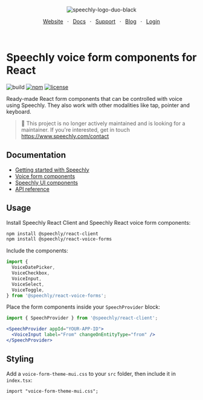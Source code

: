 <div align="center" markdown="1">
<br/>

![speechly-logo-duo-black](https://user-images.githubusercontent.com/2579244/193574443-130d16d6-76f1-4401-90f2-0ed753b39bc0.svg)

[Website](https://www.speechly.com/)
&ensp;&middot;&ensp;
[Docs](https://docs.speechly.com/)
&ensp;&middot;&ensp;
[Support](https://github.com/speechly/speechly/discussions)
&ensp;&middot;&ensp;
[Blog](https://www.speechly.com/blog/)
&ensp;&middot;&ensp;
[Login](https://api.speechly.com/dashboard/)

<br/>
</div>

# Speechly voice form components for React

![build](https://img.shields.io/github/actions/workflow/status/speechly/ui-components/build.yaml?branch=main&logo=github)
[![npm](https://img.shields.io/npm/v/@speechly/react-voice-forms?color=cb3837&logo=npm)](https://www.npmjs.com/package/@speechly/react-voice-forms)
[![license](http://img.shields.io/:license-mit-blue.svg)](/LICENSE)

Ready-made React form components that can be controlled with voice using Speechly. They also work with other modalities like tap, pointer and keyboard.

> 🚧 This project is no longer actively maintained and is looking for a maintainer. If you're interested, get in touch https://www.speechly.com/contact

## Documentation

- [Getting started with Speechly](https://docs.speechly.com/basics/getting-started)
- [Voice form components](https://dreamy-cori-a02de1.netlify.app/ui-components/voice-forms/)
- [Speechly UI components](https://dreamy-cori-a02de1.netlify.app/ui-components/)
- [API reference](./docs/README.md)

## Usage

Install Speechly React Client and Speechly React voice form components:

```bash
npm install @speechly/react-client
npm install @speechly/react-voice-forms
```

Include the components:

```jsx
import {
  VoiceDatePicker,
  VoiceCheckbox,
  VoiceInput,
  VoiceSelect,
  VoiceToggle,
} from '@speechly/react-voice-forms';
```

Place the form components inside your `SpeechProvider` block:

```jsx
import { SpeechProvider } from '@speechly/react-client';

<SpeechProvider appId="YOUR-APP-ID">
  <VoiceInput label="From" changeOnEntityType="from" />
</SpeechProvider>
```

## Styling

Add a `voice-form-theme-mui.css` to your `src` folder, then include it in `index.tsx`:

```
import "voice-form-theme-mui.css";
```
